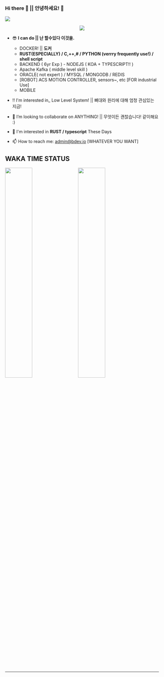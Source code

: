 ### Hi there 👋 || 안녕하세요! 👋

<p dir="auto">
  <a href="https://hits.seeyoufarm.com" rel="nofollow"><img src="https://hits.seeyoufarm.com/api/count/incr/badge.svg?url=https%3A%2F%2Fgithub.com%2FHaneum-Park%2F&count_bg=%2379C83D&title_bg=%23555555&icon=hashnode.svg&icon_color=%23E7E7E7&title=HIT%21&edge_flat=false" style="max-width: 100%;"></a>
</p>


<div align="center">
  <img alig src="https://github-profile-trophy.vercel.app/?username=Haneum-Park&theme=chalk&rank=SECRET,SSS,SS,S,AAA,AA,A,B&margin-w=15&margin-h=15&column=3" />
</div>

- 😎 **I can do || 난 할수있다 이것을.**
  - DOCKER! || **도커**
  - **RUST(ESPECIALLY) / C,++,# / PYTHON (verrry frequently use!) / shell script**
  - BACKEND ( 6yr Exp ) - NODEJS ( KOA + TYPESCRIPT!! )
  - Apache Kafka ( middle level skill )
  - ORACLE( not expert ) / MYSQL / MONGODB / REDIS
  - [ROBOT] ACS MOTION CONTROLLER, sensors~, etc [FOR industrial Use]
  - MOBILE
- ‼ I'm interested in_ Low Level System! || 뼈대와 원리에 대해 엄청 관심있는 지금!
- 👯 I’m looking to collaborate on ANYTHING! || 무엇이든 괜찮습니다! 같이해요 :)
- 💬 I'm interested in **RUST / typescript** These Days

- 📫 How to reach me: admin@bdev.io [WHATEVER YOU WANT]

## WAKA TIME STATUS

<p float="left">
  <img src="https://wakatime.com/share/@KuuWangE/f6ea09a8-9b0c-41ba-b6a4-1fcf8798cc26.svg" width="42%">
  &nbsp;  &nbsp;  &nbsp;
  <img src="https://wakatime.com/share/@KuuWangE/468f48c1-1aa1-49ba-8f8b-dddf8feb3b3b.svg" width="42%">
</p>

---
